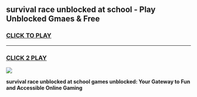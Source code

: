 
## survival race unblocked at school - Play Unblocked Gmaes & Free
<h3>
<a href="https://news.freeplayer.one?title=survival_race_unblocked_at_school&ref=23F">CLICK TO PLAY</a></h3>
<hr>

<h3>
<a href="https://news.freeplayer.one?title=survival_race_unblocked_at_school&ref=23F">CLICK 2 PLAY</a>
  
</h3>

<a href="https://news.freeplayer.one?title=survival_race_unblocked_at_school&ref=23F/"><img src="https://clearcache.store/games.png"></a>


**survival race unblocked at school games unblocked: Your Gateway to Fun and Accessible Online Gaming**
